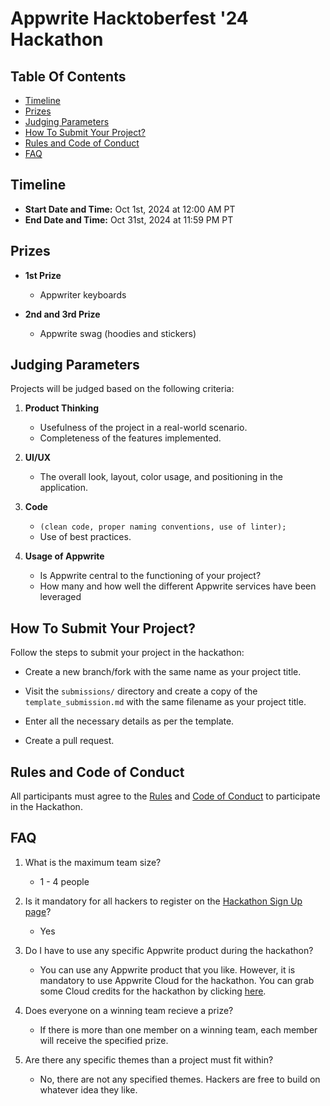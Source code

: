 # Appwrite Hacktoberfest '24 Hackathon

## Table Of Contents

- [Timeline](#timeline)
- [Prizes](#prizes)
- [Judging Parameters](#judging-parameters)
- [How To Submit Your Project?](#how-to-submit-your-project)
- [Rules and Code of Conduct](#rules-and-code-of-conduct)
- [FAQ](#faq)

## Timeline

* **Start Date and Time:** Oct 1st, 2024 at 12:00 AM PT
* **End Date and Time:** Oct 31st, 2024 at 11:59 PM PT

## Prizes

- **1st Prize**
  - Appwriter keyboards

- **2nd and 3rd Prize**

  - Appwrite swag (hoodies and stickers)

## Judging Parameters

Projects will be judged based on the following criteria:

1. **Product Thinking**
    - Usefulness of the project in a real-world scenario.
    - Completeness of the features implemented.

2. **UI/UX**
    - The overall look, layout, color usage, and positioning in the application.

3. **Code**
    - `(clean code, proper naming conventions, use of linter);`
    - Use of best practices.

4. **Usage of Appwrite**
    - Is Appwrite central to the functioning of your project?
    - How many and how well the different Appwrite services have been leveraged

## How To Submit Your Project?

Follow the steps to submit your project in the hackathon:

- Create a new branch/fork with the same name as your project title.

- Visit the `submissions/` directory and create a copy of the `template_submission.md` with the same filename as your project title.

- Enter all the necessary details as per the template.

- Create a pull request.

## Rules and Code of Conduct

All participants must agree to the [Rules](RULES.md) and [Code of Conduct](CODE_OF_CONDUCT.md) to participate in the Hackathon.

## FAQ

1. What is the maximum team size?
    - 1 - 4 people

2. Is it mandatory for all hackers to register on the [Hackathon Sign Up page](https://apwr.dev/htf24-hackathon)?
    - Yes

3. Do I have to use any specific Appwrite product during the hackathon?
    - You can use any Appwrite product that you like. However, it is mandatory to use Appwrite Cloud for the hackathon. You can grab some Cloud credits for the hackathon by clicking [here](https://apwr.dev/hacktoberfest).

4. Does everyone on a winning team recieve a prize?
    - If there is more than one member on a winning team, each member will receive the specified prize.

5. Are there any specific themes than a project must fit within?
    - No, there are not any specified themes. Hackers are free to build on whatever idea they like.